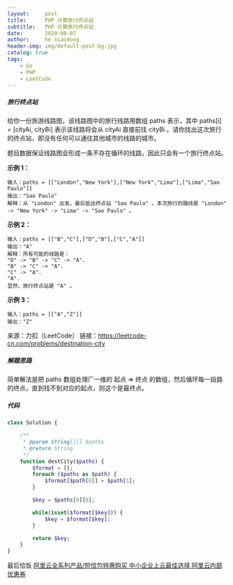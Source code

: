 ```yaml
---
layout:     post
title:      PHP 计算旅行终点站
subtitle:   PHP 计算旅行终点站
date:       2020-08-07
author:     he xiaodong
header-img: img/default-post-bg.jpg
catalog: true
tags:
    - Go
    - PHP
    - LeetCode
---
```



##### 旅行终点站
给你一份旅游线路图，该线路图中的旅行线路用数组 paths 表示，其中 paths[i] = [cityAi, cityBi] 表示该线路将会从 cityAi 直接前往 cityBi 。请你找出这次旅行的终点站，即没有任何可以通往其他城市的线路的城市。

题目数据保证线路图会形成一条不存在循环的线路，因此只会有一个旅行终点站。


**示例 1：**
```
输入：paths = [["London","New York"],["New York","Lima"],["Lima","Sao Paulo"]]
输出："Sao Paulo" 
解释：从 "London" 出发，最后抵达终点站 "Sao Paulo" 。本次旅行的路线是 "London" -> "New York" -> "Lima" -> "Sao Paulo" 。
```

**示例 2：**
```
输入：paths = [["B","C"],["D","B"],["C","A"]]
输出："A"
解释：所有可能的线路是：
"D" -> "B" -> "C" -> "A". 
"B" -> "C" -> "A". 
"C" -> "A". 
"A". 
显然，旅行终点站是 "A" 。
```

**示例 3：**
```
输入：paths = [["A","Z"]]
输出："Z"
```

来源：力扣（LeetCode）
链接：https://leetcode-cn.com/problems/destination-city

##### 解题思路
简单解法是把 paths 数组处理厂一维的 起点 => 终点 的数组，然后循环每一段路的终点，直到找不到对应的起点，则这个是最终点。

##### 代码
```php
class Solution {

    /**
     * @param String[][] $paths
     * @return String
     */
    function destCity($paths) {
        $format = [];
        foreach ($paths as $path) {
            $format[$path[0]] = $path[1];
        }

        $key = $paths[0][0];

        while(isset($format[$key])) {
            $key = $format[$key];
        }

        return $key;
    }
}
```


最后恰饭 [阿里云全系列产品/短信包特惠购买 中小企业上云最佳选择 阿里云内部优惠券](https://www.aliyun.com/minisite/goods?userCode=0amqgcs9)